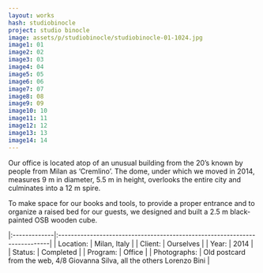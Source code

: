 ```yaml
---
layout: works
hash: studiobinocle
project: studio binocle
image: assets/p/studiobinocle/studiobinocle-01-1024.jpg
image1: 01
image2: 02
image3: 03
image4: 04
image5: 05
image6: 06
image7: 07
image8: 08
image9: 09
image10: 10
image11: 11
image12: 12
image13: 13
image14: 14
---
```


Our office is located atop of an unusual building from the 20’s known by people from Milan as ‘Cremlino’. The dome, under which we moved in 2014, measures 9 m in diameter, 5.5 m in height, overlooks the entire city and culminates into a 12 m spire.

To make space for our books and tools, to provide a proper entrance and to organize a raised bed for our guests, we designed and built a 2.5 m black-painted OSB wooden cube.


|:-------------|:---------------------------------------------------------------------------|
| Location:    | Milan, Italy                                                               |
| Client:      | Ourselves                                                                  |
| Year:        | 2014                                                                       |
| Status:      | Completed                                                                  |
| Program:     | Office                                                                     |
| Photographs: | Old postcard from the web, 4/8 Giovanna Silva, all the others Lorenzo Bini |
